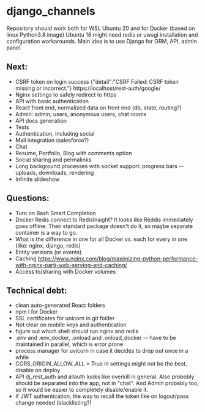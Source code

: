 # django_channels
Repository should work both for WSL Ubuntu 20 and for Docker (based on linux Python3.8 image)
Ubuntu 18 might need redis or uwsgi installation and configuration workarounds.
Main idea is to use Django for ORM, API, admin panel

## Next:
- CSRF token on login success {"detail":"CSRF Failed: CSRF token missing or incorrect."} https://localhost/rest-auth/google/
- Nginx settings to safely redirect to https
- API with basic authentication
- React front end, normalized data on front end (db, state, routing?)
- Admin: admin, users, anonymous users, chat rooms
- API docs generation
- Tests
- Authentication, including social
- Mail integration (salesforce?)
- Chat
- Resume, Portfolio, Blog with comments option
- Social sharing and permalinks
- Long background processes with socket support: progress bars -- uploads, downloads, rendering
- Infinite slideshow

## Questions:
- Turn on Bash Smart Completion
- Docker Redis connect to RedisInsight? It looks like Reddis immediately goes offline. Their standard package doesn't do it, so maybe separate container is a way to go.
- What is the difference in one for all Docker vs. each for every in one (like: nginx, django, redis)
- Entity versions (or events)
- Caching https://www.nginx.com/blog/maximizing-python-performance-with-nginx-parti-web-serving-and-caching/
- Access to/sharing with Docker volumes

## Technical debt:
- clean auto-generated React folders
- npm i for Docker
- SSL certificates for unicorn in git folder
- Not clear on mobile keys and authentication
- figure out which shell should run nginx and redis
- .env and .env_docker, .onload and .onload_docker -- have to be maintained in parallel, which is error prone
- process manager for uvicorn in case it decides to drop out once in a while
- CORS_ORIGIN_ALLOW_ALL = True in settings might not be the best, disable on deploy
- API dj_rest_auth and allauth looks like overkill in general. Also probobly should be separated into the app, not in "chat". And Admin probably too, so it would be easier to completely disable/enable it. 
- If JWT authentication, the way to recall the token like on logout/pass change needed (blacklisting?)